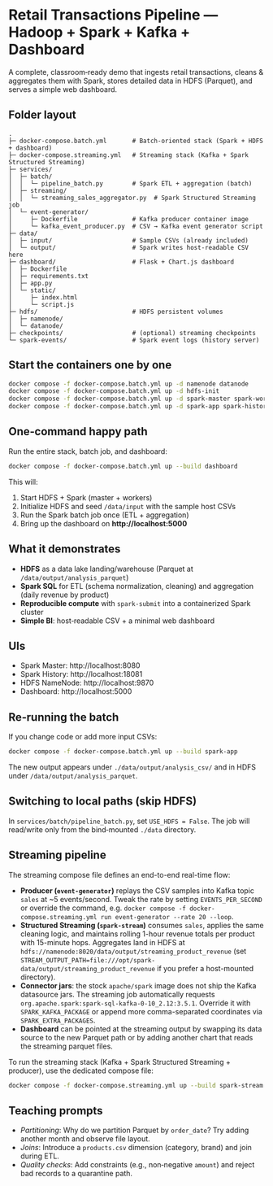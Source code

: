 # Retail Transactions Pipeline — Hadoop + Spark + Kafka + Dashboard

A complete, classroom‑ready demo that ingests retail transactions, cleans & aggregates them with Spark, stores detailed data in HDFS (Parquet), and serves a simple web dashboard.

## Folder layout
```
.
├─ docker-compose.batch.yml       # Batch-oriented stack (Spark + HDFS + dashboard)
├─ docker-compose.streaming.yml   # Streaming stack (Kafka + Spark Structured Streaming)
├─ services/
│  ├─ batch/
│  │  └─ pipeline_batch.py        # Spark ETL + aggregation (batch)
│  ├─ streaming/
│  │  └─ streaming_sales_aggregator.py  # Spark Structured Streaming job
│  └─ event-generator/
│     ├─ Dockerfile               # Kafka producer container image
│     └─ kafka_event_producer.py  # CSV → Kafka event generator script
├─ data/
│  ├─ input/                      # Sample CSVs (already included)
│  └─ output/                     # Spark writes host‑readable CSV here
├─ dashboard/                     # Flask + Chart.js dashboard
│  ├─ Dockerfile
│  ├─ requirements.txt
│  ├─ app.py
│  └─ static/
│     ├─ index.html
│     └─ script.js
├─ hdfs/                          # HDFS persistent volumes
│  ├─ namenode/
│  └─ datanode/
├─ checkpoints/                   # (optional) streaming checkpoints
└─ spark-events/                  # Spark event logs (history server)
```

## Start the containers one by one
```bash
docker compose -f docker-compose.batch.yml up -d namenode datanode
docker compose -f docker-compose.batch.yml up -d hdfs-init
docker compose -f docker-compose.batch.yml up -d spark-master spark-worker-1 spark-worker-2
docker compose -f docker-compose.batch.yml up -d spark-app spark-history-server dashboard
```

## One‑command happy path
Run the entire stack, batch job, and dashboard:
```bash
docker compose -f docker-compose.batch.yml up --build dashboard
```
This will:
1. Start HDFS + Spark (master + workers)
2. Initialize HDFS and seed `/data/input` with the sample host CSVs
3. Run the Spark batch job once (ETL + aggregation)
4. Bring up the dashboard on **http://localhost:5000**

## What it demonstrates
- **HDFS** as a data lake landing/warehouse (Parquet at `/data/output/analysis_parquet`)
- **Spark SQL** for ETL (schema normalization, cleaning) and aggregation (daily revenue by product)
- **Reproducible compute** with `spark-submit` into a containerized Spark cluster
- **Simple BI**: host‑readable CSV + a minimal web dashboard

## UIs
- Spark Master: http://localhost:8080
- Spark History: http://localhost:18081
- HDFS NameNode: http://localhost:9870
- Dashboard: http://localhost:5000

## Re‑running the batch
If you change code or add more input CSVs:
```bash
docker compose -f docker-compose.batch.yml up --build spark-app
```
The new output appears under `./data/output/analysis_csv/` and in HDFS under `/data/output/analysis_parquet`.

## Switching to local paths (skip HDFS)
In `services/batch/pipeline_batch.py`, set `USE_HDFS = False`. The job will read/write only from the bind‑mounted `./data` directory.

## Streaming pipeline

The streaming compose file defines an end-to-end real-time flow:

- **Producer (`event-generator`)** replays the CSV samples into Kafka topic `sales` at ~5 events/second. Tweak the
  rate by setting `EVENTS_PER_SECOND` or override the command, e.g.
  `docker compose -f docker-compose.streaming.yml run event-generator --rate 20 --loop`.
- **Structured Streaming (`spark-stream`)** consumes `sales`, applies the same cleaning logic, and maintains rolling
  1-hour revenue totals per product with 15-minute hops. Aggregates land in HDFS at
  `hdfs://namenode:8020/data/output/streaming_product_revenue` (set `STREAM_OUTPUT_PATH=file:///opt/spark-data/output/streaming_product_revenue`
  if you prefer a host-mounted directory).
- **Connector jars**: the stock `apache/spark` image does not ship the Kafka datasource jars. The streaming job automatically
  requests `org.apache.spark:spark-sql-kafka-0-10_2.12:3.5.1`. Override it with `SPARK_KAFKA_PACKAGE` or append more
  comma-separated coordinates via `SPARK_EXTRA_PACKAGES`.
- **Dashboard** can be pointed at the streaming output by swapping its data source to the new Parquet path or by adding
  another chart that reads the streaming parquet files.

To run the streaming stack (Kafka + Spark Structured Streaming + producer), use the dedicated compose file:

```bash
docker compose -f docker-compose.streaming.yml up --build spark-stream event-generator
```

## Teaching prompts
- *Partitioning*: Why do we partition Parquet by `order_date`? Try adding another month and observe file layout.
- *Joins*: Introduce a `products.csv` dimension (category, brand) and join during ETL.
- *Quality checks*: Add constraints (e.g., non‑negative `amount`) and reject bad records to a quarantine path.
